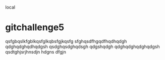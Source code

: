 local
# gitchallenge5

qsfgbqslkfgblkqsfglkqbsfgjkqsfg
sfghqsdfhgqdfhqdhqdgh
qdghqdghqdhqdgsh
qsdghqsdghqdsgh
qdgshqdgh
qdghqdghqdghqdgsh
qsdtghjsrjhnsdjn
hdgns
dfgjn
